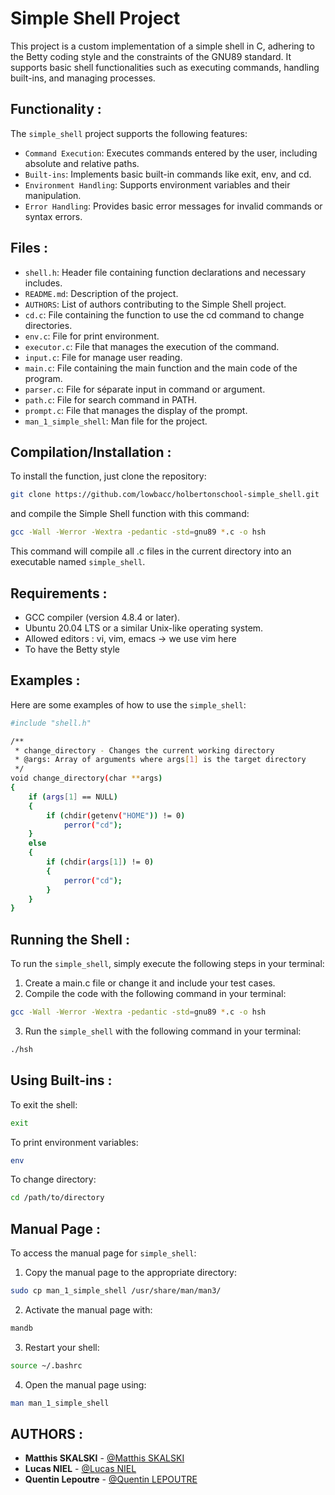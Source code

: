 # Simple Shell Project

This project is a custom implementation of a simple shell in C, adhering to the Betty coding style and the constraints of the GNU89 standard. It supports basic shell functionalities such as executing commands, handling built-ins, and managing processes.

## Functionality :

The `simple_shell` project supports the following features:

- `Command Execution`: Executes commands entered by the user, including absolute and relative paths.
- `Built-ins`: Implements basic built-in commands like exit, env, and cd.
- `Environment Handling`: Supports environment variables and their manipulation.
- `Error Handling`: Provides basic error messages for invalid commands or syntax errors.

## Files :

- `shell.h`: Header file containing function declarations and necessary includes.
- `README.md`: Description of the project.
- `AUTHORS`: List of authors contributing to the Simple Shell project.
- `cd.c`: File containing the function to use the cd command to change directories.
- `env.c`: File for print environment.
- `executor.c`: File that manages the execution of the command.
- `input.c`: File for manage user reading.
- `main.c`: File containing the main function and the main code of the program.
- `parser.c`: File for séparate input in command or argument.
- `path.c`: File for search command in PATH.
- `prompt.c`: File that manages the display of the prompt.
- `man_1_simple_shell`: Man file for the project.

## Compilation/Installation :

To install the function, just clone the repository:

```sh
git clone https://github.com/lowbacc/holbertonschool-simple_shell.git
```

and compile the Simple Shell function with this command:

```sh
gcc -Wall -Werror -Wextra -pedantic -std=gnu89 *.c -o hsh
```

This command will compile all .c files in the current directory into an executable named `simple_shell`.

## Requirements :

- GCC compiler (version 4.8.4 or later).
- Ubuntu 20.04 LTS or a similar Unix-like operating system.
- Allowed editors : vi, vim, emacs -> we use vim here
- To have the Betty style

## Examples :

Here are some examples of how to use the `simple_shell`:

```sh
#include "shell.h"

/**
 * change_directory - Changes the current working directory
 * @args: Array of arguments where args[1] is the target directory
 */
void change_directory(char **args)
{
	if (args[1] == NULL)
	{
		if (chdir(getenv("HOME")) != 0)
			perror("cd");
	}
	else
	{
		if (chdir(args[1]) != 0)
		{
			perror("cd");
		}
	}
}
```

## Running the Shell :

To run the `simple_shell`, simply execute the following steps in your terminal:

1. Create a main.c file or change it and include your test cases.
2. Compile the code with the following command in your terminal:

```sh
gcc -Wall -Werror -Wextra -pedantic -std=gnu89 *.c -o hsh
```

3. Run the `simple_shell` with the following command in your terminal:

```sh
./hsh
```

## Using Built-ins :

To exit the shell:

```sh
exit
```

To print environment variables:

```sh
env
```

To change directory:

```sh
cd /path/to/directory
```

## Manual Page :

To access the manual page for `simple_shell`:

1. Copy the manual page to the appropriate directory:

```sh
sudo cp man_1_simple_shell /usr/share/man/man3/
```

2. Activate the manual page with:

```sh
mandb
```

3. Restart your shell:

```sh
source ~/.bashrc
```

4. Open the manual page using:

```sh
man man_1_simple_shell
```

## AUTHORS :

- **Matthis SKALSKI** - [@Matthis SKALSKI](https://github.com/lowbacc)
- **Lucas NIEL** - [@Lucas NIEL](https://github.com/HSHKZ)
- **Quentin Lepoutre** - [@Quentin LEPOUTRE](https://github.com/MrKay12)
